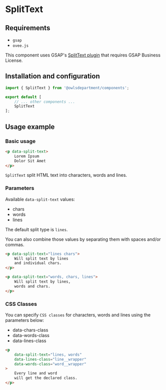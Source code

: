 # SplitText

## Requirements
 - `gsap`
 - `ovee.js`

This component uses GSAP's [SplitText plugin](https://greensock.com/docs/v3/Plugins/SplitText) that requires GSAP Business License.

## Installation and configuration

```ts
import { SplitText } from '@owlsdepartment/components';

export default [
    // ... other components ...
    SplitText
];
```

## Usage example

### Basic usage

```html
<p data-split-text>
	Lorem Ipsum
	Dolor Sit Amet
</p>
```

`SplitText` split HTML text into characters, words and lines.

### Parameters

Available `data-split-text` values:
- chars
- words
- lines

The default split type is `lines`.

You can also combine those values by separating them with spaces and/or commas.

```html
<p data-split-text="lines chars">
	Will split text by lines
	and individual chars.
</p>
```
```html
<p data-split-text="words, chars, lines">
	Will split text by lines,
	words and chars.
</p>
```

### CSS Classes

You can specify `CSS classes` for characters, words and lines using the parameters below:
- data-chars-class
- data-words-class
- data-lines-class

```html
<p
	data-split-text="lines, words"
	data-lines-class="line__wrapper"
	data-words-class="word__wrapper"
>
	Every line and word
	will get the declared class.
</p>
```